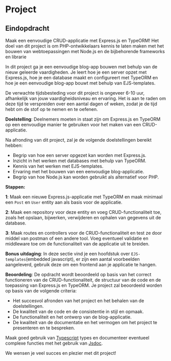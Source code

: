 # Project

## Eindopdracht

Maak een eenvoudige CRUD-applicatie met Express.js en TypeORM! Het doel van dit project is om PHP-ontwikkelaars kennis te laten maken met het bouwen van webtoepassingen met Node.js en de bijbehorende frameworks en librarie

In dit project ga je een eenvoudige blog-app bouwen met behulp van de nieuw geleerde vaardigheden. Je leert hoe je een server opzet met Express.js, hoe je een database maakt en configureert met TypeORM en hoe je een eenvoudige blog-app bouwt met behulp van EJS-templates.

De verwachte tijdsbesteding voor dit project is ongeveer 6-10 uur, afhankelijk van jouw vaardigheidsniveau en ervaring. Het is aan te raden om deze tijd te verspreiden over een aantal dagen of weken, zodat je de tijd hebt om de stof op te nemen en te oefenen.

**Doelstelling**: Deelnemers moeten in staat zijn om Express.js en TypeORM op een eenvoudige manier te gebruiken voor het maken van een CRUD-applicatie.

Na afronding van dit project, zal je de volgende doelstellingen bereikt hebben:

- Begrip van hoe een server opgezet kan worden met Express.js.
- Inzicht in het werken met databases met behulp van TypeORM.
- Kennis van het werken met EJS-templates.
- Ervaring met het bouwen van een eenvoudige blog-applicatie.
- Begrip van hoe Node.js kan worden gebruikt als alternatief voor PHP.

**Stappen:**

**1**: Maak een nieuwe Express.js-applicatie met TypeORM en maak minimaal een `Post` en `User` entity aan als basis voor de applicatie.

**2**: Maak een repository voor deze entity en voeg CRUD-functionaliteit toe, zoals het opslaan, bijwerken, verwijderen en ophalen van gegevens uit de database.

**3**: Maak routes en controllers voor de CRUD-functionaliteit en test ze door middel van postman of een andere tool.
Voeg eventueel validatie en middleware toe om de functionaliteit van de applicatie uit te breiden.

**Bonus uitdaging**: In deze sectie vind je een hoofdstuk over `EJS-templates`(embedded javascript), er zijn een aantal voorbeelden aangeleverd, gebruik deze om een frontend aan je applicatie te hangen.

**Beoordeling**: De opdracht wordt beoordeeld op basis van het correct functioneren van de CRUD-functionaliteit, de structuur van de code en de toepassing van Express.js en TypeORM.
Je project zal beoordeeld worden op basis van de volgende criteria:

- Het succesvol afronden van het project en het behalen van de doelstellingen.
- De kwaliteit van de code en de consistentie in stijl en opmaak.
- De functionaliteit en het ontwerp van de blog-applicatie.
- De kwaliteit van de documentatie en het vermogen om het project te presenteren en te bespreken.

Maak goed gebruik van [Typescript] types en documenteer eventueel complexe functies met het gebruik van [Jsdoc].

We wensen je veel succes en plezier met dit project!

[typescript]: https://www.typescriptlang.org/docs/handbook/2/everyday-types.html
[jsdoc]: https://jsdoc.app/
